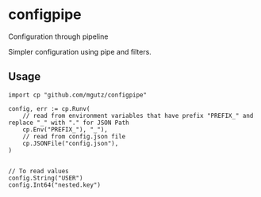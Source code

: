 # configpipe

Configuration through pipeline

Simpler configuration using pipe and filters.

## Usage

    import cp "github.com/mgutz/configpipe"

    config, err := cp.Runv(
        // read from environment variables that have prefix "PREFIX_" and replace "_" with "." for JSON Path
        cp.Env("PREFIX_"), "_"),
        // read from config.json file
        cp.JSONFile("config.json"),
    )


    // To read values
    config.String("USER")
    config.Int64("nested.key")



